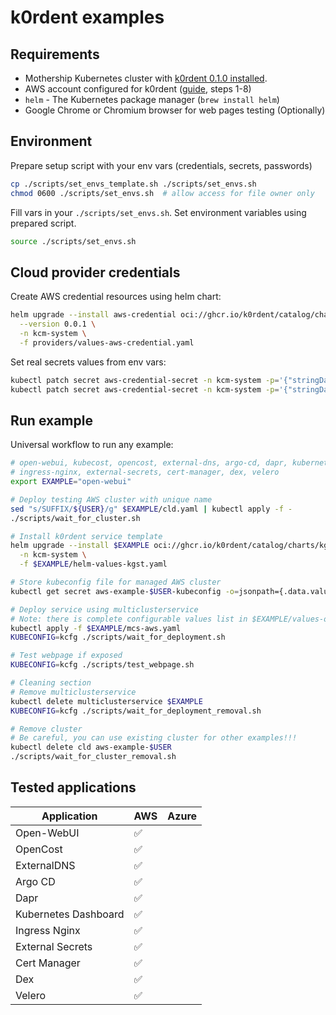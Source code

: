 # k0rdent examples

## Requirements
- Mothership Kubernetes cluster with [k0rdent 0.1.0 installed](https://docs.k0rdent.io/v0.1.0/admin-installation/#install-k0rdent).
- AWS account configured for k0rdent ([guide](https://docs.k0rdent.io/v0.1.0/admin-prepare/#aws), steps 1-8)
- `helm` - The Kubernetes package manager (`brew install helm`)
- Google Chrome or Chromium browser for web pages testing (Optionally)

## Environment
Prepare setup script with your env vars (credentials, secrets, passwords)
~~~bash
cp ./scripts/set_envs_template.sh ./scripts/set_envs.sh
chmod 0600 ./scripts/set_envs.sh  # allow access for file owner only
~~~

Fill vars in your `./scripts/set_envs.sh`. Set environment variables using prepared script.
~~~bash
source ./scripts/set_envs.sh
~~~

## Cloud provider credentials
Create AWS credential resources using helm chart:
~~~bash
helm upgrade --install aws-credential oci://ghcr.io/k0rdent/catalog/charts/aws-credential \
  --version 0.0.1 \
  -n kcm-system \
  -f providers/values-aws-credential.yaml
~~~

Set real secrets values from env vars:
~~~bash
kubectl patch secret aws-credential-secret -n kcm-system -p='{"stringData":{"AccessKeyID":"'$AWS_ACCESS_KEY_ID'"}}'
kubectl patch secret aws-credential-secret -n kcm-system -p='{"stringData":{"SecretAccessKey":"'$AWS_SECRET_ACCESS_KEY'"}}'
~~~

## Run example
Universal workflow to run any example:
~~~bash
# open-webui, kubecost, opencost, external-dns, argo-cd, dapr, kubernetes-dashboard
# ingress-nginx, external-secrets, cert-manager, dex, velero
export EXAMPLE="open-webui"

# Deploy testing AWS cluster with unique name
sed "s/SUFFIX/${USER}/g" $EXAMPLE/cld.yaml | kubectl apply -f -
./scripts/wait_for_cluster.sh

# Install k0rdent service template
helm upgrade --install $EXAMPLE oci://ghcr.io/k0rdent/catalog/charts/kgst \
  -n kcm-system \
  -f $EXAMPLE/helm-values-kgst.yaml

# Store kubeconfig file for managed AWS cluster
kubectl get secret aws-example-$USER-kubeconfig -o=jsonpath={.data.value} | base64 -d > kcfg

# Deploy service using multiclusterservice
# Note: there is complete configurable values list in $EXAMPLE/values-orig.yaml folder.
kubectl apply -f $EXAMPLE/mcs-aws.yaml
KUBECONFIG=kcfg ./scripts/wait_for_deployment.sh

# Test webpage if exposed
KUBECONFIG=kcfg ./scripts/test_webpage.sh

# Cleaning section
# Remove multiclusterservice
kubectl delete multiclusterservice $EXAMPLE
KUBECONFIG=kcfg ./scripts/wait_for_deployment_removal.sh

# Remove cluster
# Be careful, you can use existing cluster for other examples!!!
kubectl delete cld aws-example-$USER
./scripts/wait_for_cluster_removal.sh
~~~

## Tested applications

| Application          |         AWS        |        Azure       |
| -------------------- | ------------------ | ------------------ |
| Open-WebUI           | :white_check_mark: |                    |
| OpenCost             | :white_check_mark: |                    |
| ExternalDNS          | :white_check_mark: |                    |
| Argo CD              | :white_check_mark: |                    |
| Dapr                 | :white_check_mark: |                    |
| Kubernetes Dashboard | :white_check_mark: |                    |
| Ingress Nginx        | :white_check_mark: |                    |
| External Secrets     | :white_check_mark: |                    |
| Cert Manager         | :white_check_mark: |                    |
| Dex                  | :white_check_mark: |                    |
| Velero               | :white_check_mark: |                    |

